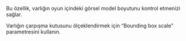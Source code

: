 Bu özellik, varlığın oyun içindeki görsel model boyutunu kontrol etmenizi sağlar.

Varlığın çarpışma kutusunu ölçeklendirmek için “Bounding box scale” parametresini kullanın.